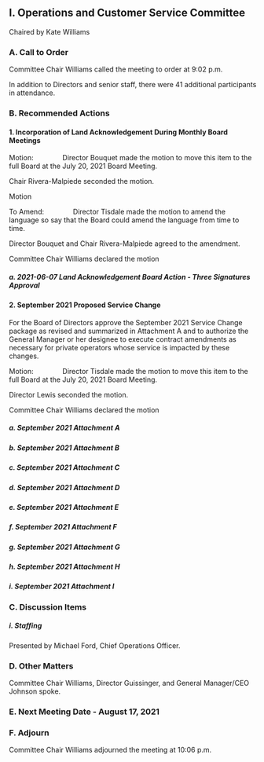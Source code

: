 ## I. Operations and Customer Service Committee

Chaired by Kate Williams

### A. Call to Order

Committee Chair Williams called the meeting to order at 9:02 p.m.

In addition to Directors and senior staff, there were 41 additional participants in attendance.

### B. Recommended Actions

#### 1. Incorporation of Land Acknowledgement During Monthly Board Meetings

Motion:               Director Bouquet made the motion to move this item to the full Board at the July 20, 2021 Board Meeting.

Chair Rivera-Malpiede seconded the motion.

Motion

To Amend:               Director Tisdale made the motion to amend the language so say that the Board could amend the language from time to time.

Director Bouquet and Chair Rivera-Malpiede agreed to the amendment.

Committee Chair Williams declared the motion

##### a. 2021-06-07 Land Acknowledgement Board Action - Three Signatures Approval

#### 2. September 2021 Proposed Service Change

For the Board of Directors approve the September 2021 Service Change package as revised and summarized in Attachment A and to authorize the General Manager or her designee to execute contract amendments as necessary for private operators whose service is impacted by these changes.

Motion:               Director Tisdale made the motion to move this item to the full Board at the July 20, 2021 Board Meeting.

Director Lewis seconded the motion.

Committee Chair Williams declared the motion

##### a. September 2021 Attachment A

##### b. September 2021 Attachment B

##### c. September 2021 Attachment C

##### d. September 2021 Attachment D

##### e. September 2021 Attachment E

##### f. September 2021 Attachment F

##### g. September 2021 Attachment G

##### h. September 2021 Attachment H

##### i. September 2021 Attachment I

### C. Discussion Items

##### i. Staffing

Presented by Michael Ford, Chief Operations Officer.

### D. Other Matters

Committee Chair Williams, Director Guissinger, and General Manager/CEO Johnson spoke.

### E. Next Meeting Date - August 17, 2021

### F. Adjourn

Committee Chair Williams adjourned the meeting at 10:06 p.m.